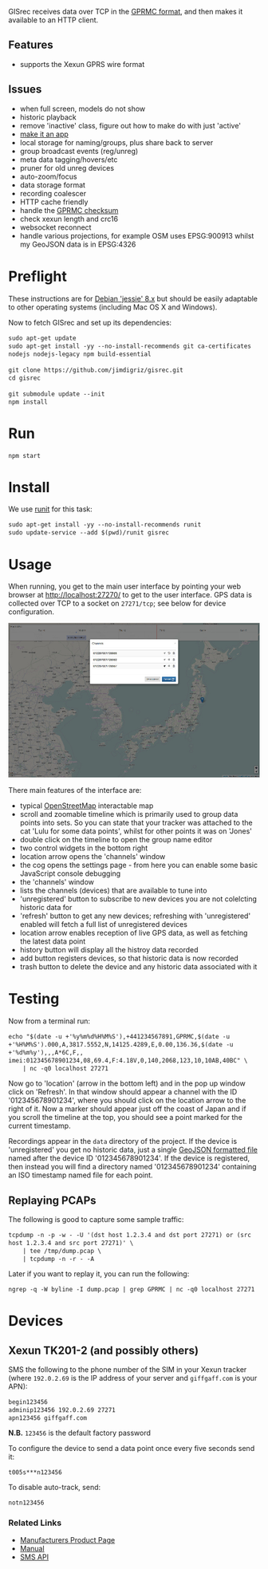 GISrec receives data over TCP in the [GPRMC format](http://aprs.gids.nl/nmea/#rmc), and then makes it available to an HTTP client.

## Features

 * supports the Xexun GPRS wire format

## Issues

 * when full screen, models do not show
 * historic playback
 * remove 'inactive' class, figure out how to make do with just 'active'
 * [make it an app](http://www.html5rocks.com/en/mobile/fullscreen/)
 * local storage for naming/groups, plus share back to server
 * group broadcast events (reg/unreg)
 * meta data tagging/hovers/etc
 * pruner for old unreg devices
 * auto-zoom/focus
 * data storage format
  * recording coalescer
  * HTTP cache friendly
 * handle the [GPRMC checksum](http://www.tigoe.com/pcomp/code/Processing/127/)
 * check xexun length and crc16
 * websocket reconnect
 * handle various projections, for example OSM uses EPSG:900913 whilst my GeoJSON data is in EPSG:4326

# Preflight

These instructions are for [Debian 'jessie' 8.x](https://www.debian.org/) but should be easily adaptable to other operating systems (including Mac OS X and Windows).

Now to fetch GISrec and set up its dependencies:

    sudo apt-get update
    sudo apt-get install -yy --no-install-recommends git ca-certificates nodejs nodejs-legacy npm build-essential
    
    git clone https://github.com/jimdigriz/gisrec.git
    cd gisrec
    
    git submodule update --init
    npm install

# Run

    npm start

# Install

We use [runit](http://www.mikeperham.com/2014/07/07/use-runit/) for this task:

    sudo apt-get install -yy --no-install-recommends runit
    sudo update-service --add $(pwd)/runit gisrec

# Usage

When running, you get to the main user interface by pointing your web browser at [http://localhost:27270/](http://localhost:27270/) to get to the user interface.  GPS data is collected over TCP to a socket on `27271/tcp`; see below for device configuration.

![Screenshot of GISrec in action](screenshot.jpeg "Screenshot of GISrec in action")

There main features of the interface are:

 * typical [OpenStreetMap](http://www.openstreetmap.org/) interactable map
 * scroll and zoomable timeline which is primarily used to group data points into sets.  So you can state that your tracker was attached to the cat 'Lulu for some data points', whilst for other points it was on 'Jones'
 * double click on the timeline to open the group name editor
 * two control widgets in the bottom right
  * location arrow opens the 'channels' window
  * the cog opens the settings page - from here you can enable some basic JavaScript console debugging
 * the 'channels' window
  * lists the channels (devices) that are available to tune into
  * 'unregistered' button to subscribe to new devices you are not colelcting historic data for
  * 'refresh' button to get any new devices; refreshing with 'unregistered' enabled will fetch a full list of unregistered devices
  * location arrow enables reception of live GPS data, as well as fetching the latest data point
  * history button will display all the histroy data recorded
  * add button registers devices, so that historic data is now recorded
  * trash button to delete the device and any historic data associated with it

# Testing

Now from a terminal run:

    echo "$(date -u +'%y%m%d%H%M%S'),+441234567891,GPRMC,$(date -u +'%H%M%S').000,A,3817.5552,N,14125.4289,E,0.00,136.36,$(date -u +'%d%m%y'),,,A*6C,F,, imei:012345678901234,08,69.4,F:4.18V,0,140,2068,123,10,10AB,40BC" \
    	| nc -q0 localhost 27271

Now go to 'location' (arrow in the bottom left) and in the pop up window click on 'Refresh'.  In that window should appear a channel with the ID '012345678901234', where you should click on the location arrow to the right of it.  Now a marker should appear just off the coast of Japan and if you scroll the timeline at the top, you should see a point marked for the current timestamp.

Recordings appear in the `data` directory of the project.  If the device is 'unregistered' you get no historic data, just a single [GeoJSON formatted file](http://geojson.org/) named after the device ID '012345678901234'.  If the device is registered, then instead you will find a directory named '012345678901234' containing an ISO timestamp named file for each point.

## Replaying PCAPs

The following is good to capture some sample traffic:

    tcpdump -n -p -w - -U '(dst host 1.2.3.4 and dst port 27271) or (src host 1.2.3.4 and src port 27271)' \
    	| tee /tmp/dump.pcap \
    	| tcpdump -n -r - -A

Later if you want to replay it, you can run the following:

    ngrep -q -W byline -I dump.pcap | grep GPRMC | nc -q0 localhost 27271

# Devices

## Xexun TK201-2 (and possibly others)

SMS the following to the phone number of the SIM in your Xexun tracker (where `192.0.2.69` is the IP address of your server and `giffgaff.com` is your APN):

    begin123456
    adminip123456 192.0.2.69 27271
    apn123456 giffgaff.com

**N.B.** `123456` is the default factory password

To configure the device to send a data point once every five seconds send it:

    t005s***n123456

To disable auto-track, send:

    notn123456

### Related Links

  * [Manufacturers Product Page](http://www.gpstrackerchina.com/p131-GPS-Portable-Tracker-TK201-2/)
  * [Manual](http://www.jimsgpstracker.com/manual/tk201-user-manual.pdf)
   * [SMS API](http://g-homeserver.com/attachments/harley-davidson/1653d1361528231-harley-g-5-alarmanlage-mit-gps-ortung-tracker-tracking-software-xt-009-user-manual.pdf)
